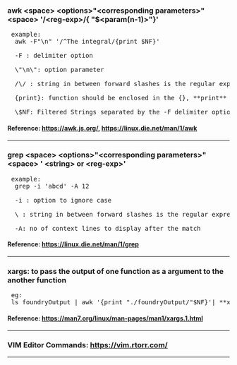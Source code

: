 

 ### **awk** \<space\> \<**options**\>"\<**corresponding parameters**\>" \<space\> '/\<reg-exp\>/{<function-name> "$<param(n-1)>"}'
  
<pre> example: 
  awk -F"\n" '/^The integral/{print $NF}'
  
  -F : delimiter option
  
  \"\n\": option parameter
  
  /\<string\>/ : string in between forward slashes is the regular expressions
  
  {print}: function should be enclosed in the {}, **print** is the function name

  \$NF: Filtered Strings separated by the -F delimiter option
</pre>
 #### Reference: https://awk.js.org/, https://linux.die.net/man/1/awk

---  

 ### **grep** \<space\> \<**options**\>"\<**corresponding parameters**\>" \<space\> ' \<string\> or \<reg-exp\>'
  
<pre> example: 
  grep -i 'abcd' -A 12
  
  -i : option to ignore case
  
  \<string\> : string in between forward slashes is the regular expressions

  -A: no of context lines to display after the match
</pre>
 #### Reference: https://linux.die.net/man/1/grep

---

 ### xargs: to pass the output of one function as a argument to the another function
 <pre> eg: 
 ls foundryOutput | awk '{print "./foundryOutput/"$NF}'| **xargs** cat|awk -F"\n" '/^The integral/{print $NF}'</pre>
 #### Reference: https://man7.org/linux/man-pages/man1/xargs.1.html

---
### VIM Editor Commands: https://vim.rtorr.com/
---
